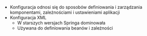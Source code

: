 - Konfiguracja odnosi się do sposobów definiowania i zarządzania komponentami, zależnościami i ustawieniami aplikacji
- Konfiguracja XML
	- W starszych wersjach Springa dominowała
	- Używana do definiowania beanów i zależności